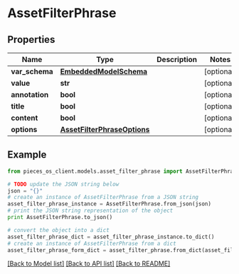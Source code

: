 # AssetFilterPhrase


## Properties

Name | Type | Description | Notes
------------ | ------------- | ------------- | -------------
**var_schema** | [**EmbeddedModelSchema**](EmbeddedModelSchema.md) |  | [optional] 
**value** | **str** |  | [optional] 
**annotation** | **bool** |  | [optional] 
**title** | **bool** |  | [optional] 
**content** | **bool** |  | [optional] 
**options** | [**AssetFilterPhraseOptions**](AssetFilterPhraseOptions.md) |  | [optional] 

## Example

```python
from pieces_os_client.models.asset_filter_phrase import AssetFilterPhrase

# TODO update the JSON string below
json = "{}"
# create an instance of AssetFilterPhrase from a JSON string
asset_filter_phrase_instance = AssetFilterPhrase.from_json(json)
# print the JSON string representation of the object
print AssetFilterPhrase.to_json()

# convert the object into a dict
asset_filter_phrase_dict = asset_filter_phrase_instance.to_dict()
# create an instance of AssetFilterPhrase from a dict
asset_filter_phrase_form_dict = asset_filter_phrase.from_dict(asset_filter_phrase_dict)
```
[[Back to Model list]](../README.md#documentation-for-models) [[Back to API list]](../README.md#documentation-for-api-endpoints) [[Back to README]](../README.md)


